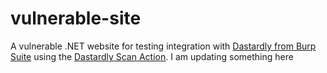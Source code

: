 # vulnerable-site

A vulnerable .NET website for testing integration with [Dastardly from Burp Suite](https://portswigger.net/burp/dastardly) using the [Dastardly Scan Action](https://github.com/marketplace/actions/dastardly-scan-action).
I am updating something here 
